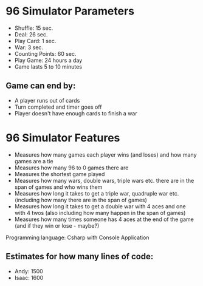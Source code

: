 # 96 Simulator Parameters

* Shuffle: 15 sec.
* Deal: 26 sec.
* Play Card: 1 sec.
* War: 3 sec.
* Counting Points: 60 sec.
* Play Game: 24 hours a day
* Game lasts 5 to 10 minutes
## Game can end by:
* A player runs out of cards
* Turn completed and timer goes off
* Player doesn't have enough cards to finish a war

# 96 Simulator Features
* Measures how many games each player wins (and loses) and how many games are a tie
* Measures how many 96 to 0 games there are
* Measures the shortest game played
* Measures how many wars, double wars, triple wars etc. there are in the span of games and who wins them
* Measures how long it takes to get a triple war, quadruple war etc. (including how many there are in the span of games)
* Measures how long it takes to get a double war with 4 aces and one with 4 twos (also including how many happen in the span of games)
* Measures how many times someone has 4 aces at the end of the game (and if they win or lose - maybe?)

Programming language: Csharp with Console Application

## Estimates for how many lines of code:
* Andy: 1500
* Isaac: 1600
